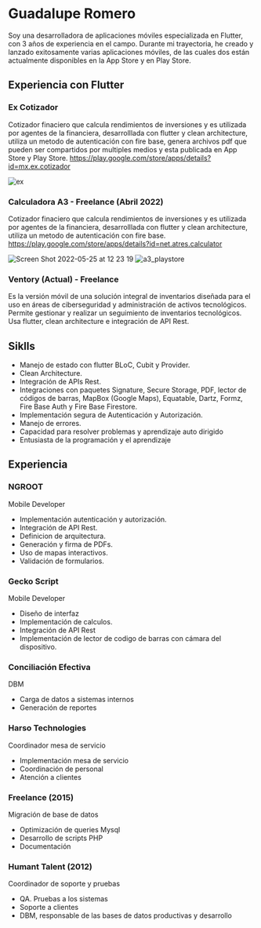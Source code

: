 # Guadalupe Romero
Soy una desarrolladora de aplicaciones móviles especializada en Flutter, con 3 años de experiencia en el campo. Durante mi trayectoria, he creado y lanzado exitosamente varias aplicaciones móviles, de las cuales dos están actualmente disponibles en la App Store y en Play Store. 

## Experiencia con Flutter
### Ex Cotizador
Cotizador finaciero que calcula rendimientos de inversiones y es utilizada por agentes de la financiera, desarrolllada con flutter y clean architecture, utiliza un metodo de autenticación con fire base, genera archivos pdf que pueden ser compartidos por multiples medios y esta publicada en App Store y Play Store. https://play.google.com/store/apps/details?id=mx.ex.cotizador



![ex](https://github.com/gromeroortega/gromeroortega/assets/30419292/2aee54b8-f613-4355-9e06-5b33104d16bd)


### Calculadora A3 - Freelance (Abril 2022)

Cotizador finaciero que calcula rendimientos de inversiones y es utilizada por agentes de la financiera, desarrolllada con flutter y clean architecture, utiliza un metodo de autenticación con fire base. https://play.google.com/store/apps/details?id=net.atres.calculator

![Screen Shot 2022-05-25 at 12 23 19](https://user-images.githubusercontent.com/30419292/172892647-e73371cc-5ec2-485a-87d4-518397e404bb.png)
![a3_playstore](https://user-images.githubusercontent.com/30419292/172895125-988968f0-c1c3-4002-9b47-911ac05ff656.png)

### Ventory (Actual) - Freelance
Es la versión móvil de una solución integral de inventarios diseñada para el uso en áreas de ciberseguridad y administración de activos tecnológicos. Permite gestionar y realizar un seguimiento de inventarios tecnológicos. Usa flutter, clean architecture e integración de API Rest.

## Siklls

- Manejo de estado con flutter BLoC, Cubit y Provider.
- Clean Architecture.
- Integración de APIs Rest.
- Integraciones con paquetes Signature, Secure Storage, PDF, lector de códigos de barras, MapBox (Google Maps), Equatable, Dartz, Formz, Fire Base Auth y Fire Base Firestore.
- Implementación segura de Autenticación y Autorización.
- Manejo de errores.
- Capacidad para resolver problemas y aprendizaje auto dirigido
- Entusiasta de la programación y el aprendizaje

## Experiencia

### NGROOT
Mobile Developer
- Implementación autenticación y autorización.
- Integración de API Rest.
- Definicion de arquitectura.
- Generación y firma de PDFs.
- Uso de mapas interactivos.
- Validación de formularios.

### Gecko Script
Mobile Developer
- Diseño de interfaz
- Implementación de calculos.
- Integración de API Rest
- Implementación de lector de codigo de barras con cámara del dispositivo.

### Conciliación Efectiva
DBM
-   Carga de datos a sistemas internos
-   Generación de reportes

### Harso Technologies
Coordinador mesa de servicio
-   Implementación mesa de servicio
-   Coordinación de personal
-   Atención a clientes

### Freelance (2015)
Migración de base de datos
-   Optimización de queries Mysql
-   Desarrollo de scripts PHP
-   Documentación
  
### Humant Talent (2012)
Coordinador de soporte y pruebas
-   QA. Pruebas a los sistemas
-   Soporte a clientes
-   DBM, responsable de las bases de datos productivas y desarrollo
